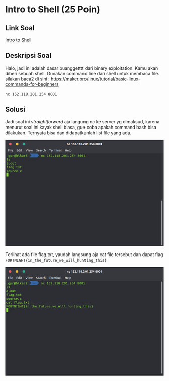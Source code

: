 # Intro to Shell (25 Poin)

## Link Soal

[Intro to Shell](http://152.118.201.254:8000/challenges#Intro%20to%20Shell)

## Deskripsi Soal

Halo, jadi ini adalah dasar buanggetttt dari binary exploitation. Kamu akan diberi sebuah shell. Gunakan command line dari shell untuk membaca file. silakan baca2 di sini : https://maker.pro/linux/tutorial/basic-linux-commands-for-beginners

`nc 152.118.201.254 8001`

## Solusi

Jadi soal ini _straightforward_ aja langung nc ke server yg dimaksud, karena menurut soal ini kayak shell biasa, gue coba apakah command bash bisa dilakukan. Ternyata bisa dan didapatkanlah list file yang ada.

![Hasil setelah di ls](https://raw.githubusercontent.com/gagahpangeran/Netsos-Fortnight-2018/master/pwn/intro-to-shell/img/shell1.png?token=AEvCeUepbytlPYfjeGbkwpKF6CBl2b09ks5cDp6xwA%3D%3D)

Terlihat ada file flag.txt, yaudah langsung aja cat file tersebut dan dapat flag `FORTNIGHT{in_the_future_we_will_hunting_this}`

![Dapat flagnya](https://raw.githubusercontent.com/gagahpangeran/Netsos-Fortnight-2018/master/pwn/intro-to-shell/img/shell2.png?token=AEvCec1xFL7l21HmNeLeVzkAQ9duvJMXks5cDp79wA%3D%3D)
